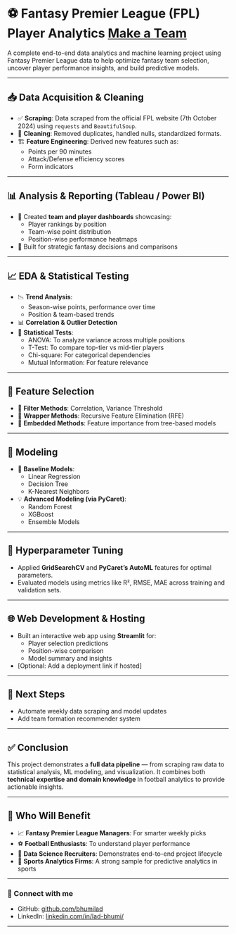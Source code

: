 # ⚽ Fantasy Premier League (FPL) Player Analytics [Make a Team](https://huggingface.co/spaces/shimona02/FPLPredictor)

A complete end-to-end data analytics and machine learning project using Fantasy Premier League data to help optimize fantasy team selection, uncover player performance insights, and build predictive models.

---

## 📥 Data Acquisition & Cleaning

- ✅ **Scraping**: Data scraped from the official FPL website (7th October 2024) using `requests` and `BeautifulSoup`.
- 🧹 **Cleaning**: Removed duplicates, handled nulls, standardized formats.
- 🏗️ **Feature Engineering**: Derived new features such as:
  - Points per 90 minutes
  - Attack/Defense efficiency scores
  - Form indicators

---

## 📊 Analysis & Reporting (Tableau / Power BI)

- 🧠 Created **team and player dashboards** showcasing:
  - Player rankings by position
  - Team-wise point distribution
  - Position-wise performance heatmaps
- 📌 Built for strategic fantasy decisions and comparisons

---

## 📈 EDA & Statistical Testing

- 📉 **Trend Analysis**:
  - Season-wise points, performance over time
  - Position & team-based trends
- 📊 **Correlation & Outlier Detection**
- 🧪 **Statistical Tests**:
  - ANOVA: To analyze variance across multiple positions
  - T-Test: To compare top-tier vs mid-tier players
  - Chi-square: For categorical dependencies
  - Mutual Information: For feature relevance

---

## 🧬 Feature Selection

- 🧪 **Filter Methods**: Correlation, Variance Threshold
- 🔁 **Wrapper Methods**: Recursive Feature Elimination (RFE)
- 🧩 **Embedded Methods**: Feature importance from tree-based models

---

## 🤖 Modeling

- 🚀 **Baseline Models**:
  - Linear Regression
  - Decision Tree
  - K-Nearest Neighbors
- 💡 **Advanced Modeling (via PyCaret)**:
  - Random Forest
  - XGBoost
  - Ensemble Models

---

## 🎯 Hyperparameter Tuning

- Applied **GridSearchCV** and **PyCaret’s AutoML** features for optimal parameters.
- Evaluated models using metrics like R², RMSE, MAE across training and validation sets.

---

## 🌐 Web Development & Hosting

- Built an interactive web app using **Streamlit** for:
  - Player selection predictions
  - Position-wise comparison
  - Model summary and insights
- [Optional: Add a deployment link if hosted]

---

## 🔄 Next Steps

- Automate weekly data scraping and model updates
- Add team formation recommender system

---

## ✅ Conclusion

This project demonstrates a **full data pipeline** — from scraping raw data to statistical analysis, ML modeling, and visualization. It combines both **technical expertise and domain knowledge** in football analytics to provide actionable insights.

---

## 🎯 Who Will Benefit

- 📈 **Fantasy Premier League Managers**: For smarter weekly picks
- ⚽ **Football Enthusiasts**: To understand player performance
- 🧪 **Data Science Recruiters**: Demonstrates end-to-end project lifecycle
- 🏢 **Sports Analytics Firms**: A strong sample for predictive analytics in sports

---

### 🔗 Connect with me

- GitHub: [github.com/bhumilad](https://github.com/bhumilad)
- LinkedIn: [linkedin.com/in/lad-bhumi/](https://www.linkedin.com/in/lad-bhumi/)

---
